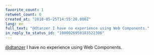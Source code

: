 ```yaml
---
favorite_count: 1
retweet_count: 0
created_at: "2018-05-25T14:55:28.000Z"
lang: en
full_text: "@dtanzer I have no experience using Web Components."
in_reply_to_status_id: "1000026958183522306"
---
```


[@dtanzer](https://twitter.com/dtanzer) I have no experience using Web
Components.
